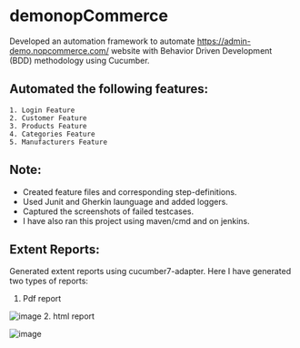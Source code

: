 
# demonopCommerce

Developed an automation framework to automate https://admin-demo.nopcommerce.com/ website with Behavior Driven Development (BDD) methodology using Cucumber.

## Automated the following features:

    1. Login Feature
    2. Customer Feature
    3. Products Feature
    4. Categories Feature
    5. Manufacturers Feature

## Note:
* Created feature files and corresponding step-definitions.
 * Used Junit and Gherkin launguage and added loggers.
 * Captured the screenshots of failed testcases. 
 * I have also ran this project using maven/cmd and on jenkins. 

## Extent Reports:
Generated extent reports using cucumber7-adapter.
Here I have generated two types of reports:
  1. Pdf report  
 
![image](https://user-images.githubusercontent.com/104668269/169649251-6a1b39cd-5c6f-4b33-9c89-c180160e4291.png)
  2. html report

![image](https://user-images.githubusercontent.com/104668269/169649303-df601b6f-ab0e-47c7-b117-c24a64402064.png)
  
